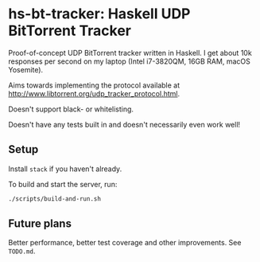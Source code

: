 # hs-bt-tracker: Haskell UDP BitTorrent Tracker

Proof-of-concept UDP BitTorrent tracker written in Haskell. I get about 10k
responses per second on my laptop (Intel i7-3820QM, 16GB RAM, macOS Yosemite).

Aims towards implementing the protocol available at
http://www.libtorrent.org/udp_tracker_protocol.html.

Doesn't support black- or whitelisting.

Doesn't have any tests built in and doesn't necessarily even work well!

## Setup

Install `stack` if you haven't already.

To build and start the server, run:

```sh
./scripts/build-and-run.sh
```

## Future plans

Better performance, better test coverage and other improvements. See `TODO.md`.

